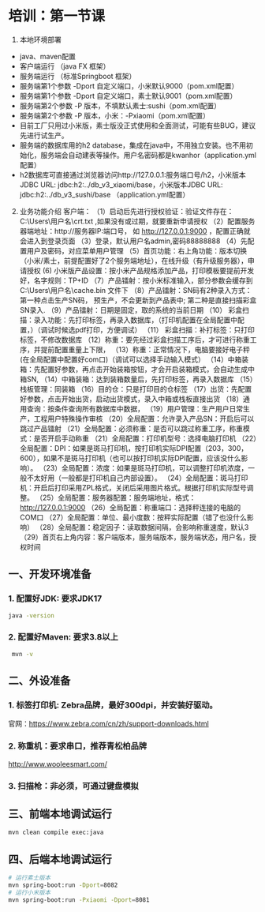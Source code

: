 # 培训：第一节课

1. 本地环境部署

- java、maven配置
- 客户端运行  （java FX 框架）
- 服务端运行 （标准Springboot 框架）
- 服务端第1个参数 -Dport 自定义端口，小米默认9000（pom.xml配置）
- 服务端第1个参数 -Dport 自定义端口，素士默认9001（pom.xml配置）
- 服务端第2个参数 -P 版本，不填默认素士:sushi（pom.xml配置）
- 服务端第2个参数 -P 版本，小米：-Pxiaomi（pom.xml配置）
- 目前工厂只用过小米版，素士版没正式使用和全面测试，可能有些BUG，建议先进行试生产。
- 服务端的数据库用的h2 database，集成在java中，不用独立安装。也不用初始化，服务端会自动建表等操作。用户名密码都是kwanhor（application.yml配置）
- h2数据库可直接通过浏览器访问http://127.0.0.1:服务端口号/h2，小米版本JDBC URL: jdbc:h2:../db_v3_xiaomi/base，小米版本JDBC URL: jdbc:h2:../db_v3_sushi/base （application.yml配置）

2. 业务功能介绍
客户端：
（1）启动后先进行授权验证：验证文件存在：C:\Users\用户名\crt.txt ,如果没有或过期，就要重新申请授权
（2）配置服务器端地址：http://服务器IP:端口号， 如 http://127.0.0.1:9000  ，配置正确就会进入到登录页面
（3）登录，默认用户名admin,密码88888888
（4）先配置用户及密码，对应菜单用户管理
（5）首页功能：右上角功能：版本切换（小米/素士，前提配置好了2个服务端地址），在线升级（有升级服务器），申请授权
 (6) 小米版产品设置：按小米产品规格添加产品，打印模板要提前开发好，名字规则：TP+ID
（7）产品镭射：按小米标准输入，部分参数会缓存到C:\Users\用户名\cache.bin  文件下
（8）产品镭射：SN码有2种录入方式：第一种点击生产SN码， 预生产，不会更新到产品表中; 第二种是直接扫描彩盒SN录入.
（9）产品镭射：日期是固定，取的系统的当前日期
（10） 彩盒扫描：录入功能：先打印标签，再录入数据库，（打印机配置在全局配置中配置，）（调试时候选pdf打印，方便调试）
（11） 彩盒扫描：补打标签：只打印标签，不修改数据库
（12）称重：要先经过彩盒扫描工序后，才可进行称重工序，并提前配置重量上下限，
（13）称重：正常情况下，电脑要接好电子秤(在全局配置中配置好com口)（调试可以选择手动输入模式）
（14）中箱装箱：先配置好参数，再点击开始装箱按钮，才会开启装箱模式，会自动生成中箱SN,
（14）中箱装箱：达到装箱数量后，先打印标签，再录入数据库
（15）栈板管理：同装箱
（16）目的仓：只是打印目的仓标签
（17）出货：先配置好参数，点击开始出货，启动出货模式，录入中箱或栈板直接出货
（18）通用查询：按条件查询所有数据库中数据，
（19）用户管理：生产用户日常生产，工程用户特殊操作审核
（20）全局配置：允许录入产品SN：开启后可以跳过产品镭射
（21）全局配置：必须称重：是否可以跳过称重工序，称重模式：是否开启手动称重
（21）全局配置：打印机型号：选择电脑打印机
（22）全局配置：DPI：如果是斑马打印机，按打印机实际DPI配置（203，300，600），如果不是斑马打印机（也可以按打印机实际DPI配置，应该没什么影响）。
（23）全局配置：浓度：如果是斑马打印机，可以调整打印机浓度，一般不太好用（一般都是打印机自己内部设置）。
（24）全局配置：斑马打印机：开启后打印采用ZPL格式，关闭后采用图片格式。根据打印机实际型号调整。
（25）全局配置：服务器配置：服务端地址，格式：http://127.0.0.1:9000
（26）全局配置：称重端口：选择秤连接的电脑的COM口
（27）全局配置：单位、最小度数：按秤实际配置（错了也没什么影响）
（28）全局配置：稳定因子：读取数据间隔，会影响称重速度，默认3
（29）首页右上角内容：客户端版本，服务端版本，服务端状态，用户名，授权时间 


## 一、开发环境准备

### 1. 配置好JDK: 要求JDK17

```bash
java -version
```

### 2. 配置好Maven: 要求3.8以上

```bash
 mvn -v
```


## 二、外设准备

### 1. 标签打印机: Zebra品牌，最好300dpi，并安装好驱动。

官网：https://www.zebra.com/cn/zh/support-downloads.html


### 2. 称重机：要求串口，推荐青松柏品牌

http://www.wooleesmart.com/

### 3. 扫描枪：非必须，可通过键盘模拟


## 三、前端本地调试运行

```bash 
mvn clean compile exec:java
```

## 四、后端本地调试运行

```bash
# 运行素士版本
mvn spring-boot:run -Dport=8082
# 运行小米版本
mvn spring-boot:run -Pxiaomi -Dport=8081
```